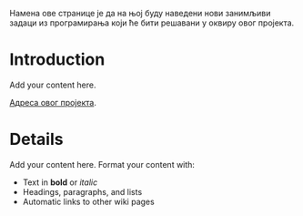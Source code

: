 Намена ове странице је да на њој буду наведени нови занимљиви задаци из програмирања који ће бити решавани у оквиру овог пројекта.

# Introduction #

Add your content here.

[Адреса овог пројекта](http://takmicenja.googlecode.com/).

# Details #

Add your content here.  Format your content with:
  * Text in **bold** or _italic_
  * Headings, paragraphs, and lists
  * Automatic links to other wiki pages